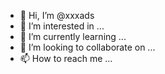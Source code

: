 - 👋 Hi, I’m @xxxads
- 👀 I’m interested in ...
- 🌱 I’m currently learning ...
- 💞️ I’m looking to collaborate on ...
- 📫 How to reach me ...

<!---
xxxads/xxxads is a ✨ special ✨ repository because its `README.md` (this file) appears on your GitHub profile.
You can click the Preview link to take a look at your changes.
--->
